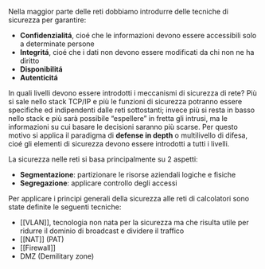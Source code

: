 Nella maggior parte delle reti dobbiamo introdurre delle tecniche di sicurezza per garantire:
- **Confidenzialitá**, cioé che le informazioni devono essere accessibili solo a determinate persone
- **Integritá**, cioé che i dati non devono essere modificati da chi non ne ha diritto
- **Disponibilitá**
- **Autenticitá**

In quali livelli devono essere introdotti i meccanismi di sicurezza di rete?
Più si sale nello stack TCP/IP e più le funzioni di sicurezza potranno essere specifiche ed indipendenti dalle reti sottostanti; invece più si resta in basso nello stack e più sarà possibile “espellere” in fretta gli intrusi, ma le informazioni su cui  basare le decisioni saranno più scarse. Per questo motivo si applica il paradigma di **defense in depth** o multilivello di difesa, cioé gli elementi di sicurezza devono essere introdotti a tutti i livelli.

La sicurezza nelle reti si basa principalmente su 2 aspetti:
- **Segmentazione**: partizionare le risorse aziendali logiche e fisiche 
- **Segregazione**: applicare controllo degli accessi

Per applicare i principi generali della sicurezza alle reti di calcolatori sono state definite le seguenti tecniche:
- [[VLAN]], tecnologia non nata per la sicurezza ma che risulta utile per ridurre il dominio di broadcast e dividere il traffico
- [[NAT]] (PAT)
- [[Firewall]]
- DMZ (Demilitary zone)